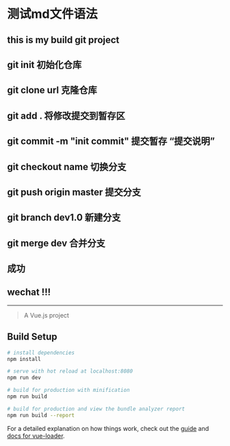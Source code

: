 # 测试md文件语法

## this is my build git project
## git init 初始化仓库
## git clone url 克隆仓库
## git add . 将修改提交到暂存区
## git commit -m "init commit" 提交暂存  “提交说明”
## git checkout name 切换分支
## git push origin master 提交分支
## git branch dev1.0 新建分支
## git merge dev 合并分支
## 成功

## wechat \!\!\!

---

> A Vue.js project

## Build Setup

``` bash
# install dependencies
npm install

# serve with hot reload at localhost:8080
npm run dev

# build for production with minification
npm run build

# build for production and view the bundle analyzer report
npm run build --report
```

For a detailed explanation on how things work, check out the [guide](http://vuejs-templates.github.io/webpack/) and [docs for vue-loader](http://vuejs.github.io/vue-loader).